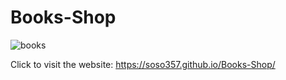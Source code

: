 # Books-Shop

![books](https://github.com/soso357/Books-Shop/assets/71021912/b2234869-d192-4c74-b33b-1ac5f6433ac8)

 Click to visit the website:  https://soso357.github.io/Books-Shop/
